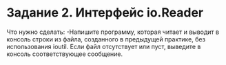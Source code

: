 
# Задание 2. Интерфейс io.Reader
Что нужно сделать:
-Напишите программу, которая читает и выводит в консоль строки из файла, созданного в предыдущей практике, без использования ioutil. Если файл отсутствует или пуст, выведите в консоль соответствующее сообщение.